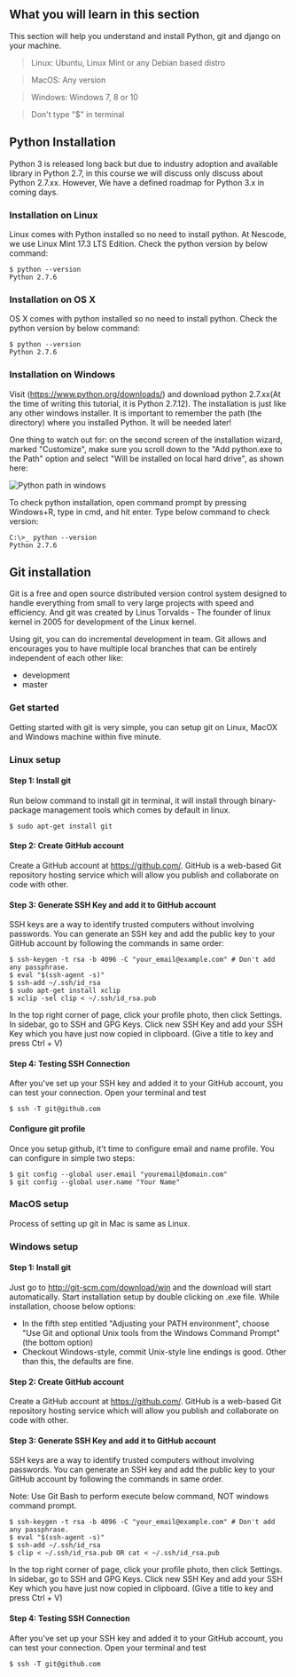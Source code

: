 ## What you will learn in this section

This section will help you understand and install Python, git and django on your machine.
> Linux: Ubuntu, Linux Mint or any Debian based distro

> MacOS: Any version

> Windows: Windows 7, 8 or 10

> Don't type "$" in terminal

## Python Installation
Python 3 is released long back but due to industry adoption and available library in Python 2.7, in this course we will discuss only discuss about Python 2.7.xx. However, We have a defined roadmap for Python 3.x in coming days.

### Installation on Linux
Linux comes with Python installed so no need to install python. At Nescode, we use Linux Mint 17.3 LTS Edition.
Check the python version by below command:

```
$ python --version
Python 2.7.6
```

### Installation on OS X
OS X comes with python installed so no need to install python. Check the python version by below command:

```
$ python --version
Python 2.7.6
```

### Installation on Windows
Visit (https://www.python.org/downloads/) and download python 2.7.xx(At the time of writing this tutorial, it is Python 2.7.12). The installation is just like any other windows installer. It is important to remember the path (the directory) where you installed Python. It will be needed later!

One thing to watch out for: on the second screen of the installation wizard, marked "Customize", make sure you scroll down to the "Add python.exe to the Path" option and select "Will be installed on local hard drive", as shown here:

![Python path in windows](https://s3.amazonaws.com/nescodehellodjango/tutorial/msi_install_path.png)

To check python installation, open command prompt by pressing Windows+R, type in cmd, and hit enter. Type below command to check version:

```
C:\>_ python --version
Python 2.7.6
```

## Git installation
Git is a free and open source distributed version control system designed to handle everything from small to very large projects with speed and efficiency. And git was created by Linus Torvalds - The founder of linux kernel in 2005 for development of the Linux kernel.

Using git, you can do incremental development in team. Git allows and encourages you to have multiple local branches that can be entirely independent of each other like:
- development
- master

### Get started
Getting started with git is very simple, you can setup git on Linux, MacOX and Windows machine within five minute.

### Linux setup

#### Step 1: Install git
Run below command to install git in terminal, it will install through binary-package management tools which comes by default in linux.
```
$ sudo apt-get install git
```
#### Step 2: Create GitHub account
Create a GitHub account at https://github.com/. GitHub is a web-based Git repository hosting service which will allow you publish and collaborate on code with other.

#### Step 3: Generate SSH Key and add it to GitHub account
SSH keys are a way to identify trusted computers without involving passwords. You can generate an SSH key and add the public key to your GitHub account by following the commands in same order:
```
$ ssh-keygen -t rsa -b 4096 -C "your_email@example.com" # Don't add any passphrase.
$ eval "$(ssh-agent -s)"
$ ssh-add ~/.ssh/id_rsa
$ sudo apt-get install xclip
$ xclip -sel clip < ~/.ssh/id_rsa.pub
```
In the top right corner of page, click your profile photo, then click Settings. In sidebar, go to SSH and GPG Keys. Click new SSH Key and add your SSH Key which you have just now copied in clipboard. (Give a title to key and press Ctrl + V)

#### Step 4: Testing SSH Connection
After you've set up your SSH key and added it to your GitHub account, you can test your connection. Open your terminal and test
```
$ ssh -T git@github.com
```

#### Configure git profile
Once you setup github, it't time to configure email and name profile. You can configure in simple two steps:
```
$ git config --global user.email "youremail@domain.com"
$ git config --global user.name "Your Name"
```

### MacOS setup
Process of setting up git in Mac is same as Linux.

### Windows setup

#### Step 1: Install git
Just go to http://git-scm.com/download/win and the download will start automatically. Start installation setup by double clicking on .exe file. While installation, choose below options:
- In the fifth step entitled "Adjusting your PATH environment", choose "Use Git and optional Unix tools from the Windows Command Prompt" (the bottom option)
- Checkout Windows-style, commit Unix-style line endings is good.
Other than this, the defaults are fine.

#### Step 2: Create GitHub account
Create a GitHub account at https://github.com/. GitHub is a web-based Git repository hosting service which will allow you publish and collaborate on code with other.

#### Step 3: Generate SSH Key and add it to GitHub account
SSH keys are a way to identify trusted computers without involving passwords. You can generate an SSH key and add the public key to your GitHub account by following the commands in same order.

Note: Use Git Bash to perform execute below command, NOT windows command prompt.
```
$ ssh-keygen -t rsa -b 4096 -C "your_email@example.com" # Don't add any passphrase.
$ eval "$(ssh-agent -s)"
$ ssh-add ~/.ssh/id_rsa
$ clip < ~/.ssh/id_rsa.pub OR cat < ~/.ssh/id_rsa.pub
```
In the top right corner of page, click your profile photo, then click Settings. In sidebar, go to SSH and GPG Keys. Click new SSH Key and add your SSH Key which you have just now copied in clipboard. (Give a title to key and press Ctrl + V)

#### Step 4: Testing SSH Connection
After you've set up your SSH key and added it to your GitHub account, you can test your connection. Open your terminal and test
```
$ ssh -T git@github.com
```
